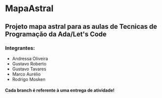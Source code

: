 # MapaAstral

## Projeto mapa astral para as aulas de Tecnicas de Programação da Ada/Let's Code

### Integrantes:
- Andressa Oliveira
- Gustavo Roberto
- Gustavo Tavares
- Marco Aurélio
- Rodrigo Mosken

#### Cada branch é referente à uma entrega de atividade!
